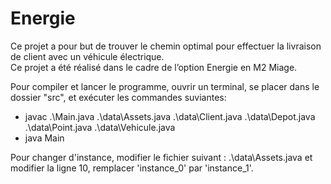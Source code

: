 # Energie

Ce projet a pour but de trouver le chemin optimal pour effectuer la livraison de client avec un véhicule électrique.  
Ce projet a été réalisé dans le cadre de l’option Energie en M2 Miage.


Pour compiler et lancer le programme, ouvrir un terminal, se placer dans le dossier "src", et exécuter les commandes suviantes:

- javac .\Main.java .\data\Assets.java .\data\Client.java .\data\Depot.java .\data\Point.java .\data\Vehicule.java  
- java Main

Pour changer d'instance, modifier le fichier suivant : .\data\Assets.java et modifier la ligne 10, remplacer 'instance_0' par 'instance_1'.
